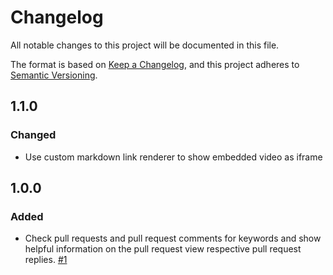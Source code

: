 # Changelog
All notable changes to this project will be documented in this file.

The format is based on [Keep a Changelog](https://keepachangelog.com/en/1.0.0/),
and this project adheres to [Semantic Versioning](https://semver.org/spec/v2.0.0.html).

## 1.1.0
### Changed
- Use custom markdown link renderer to show embedded video as iframe

## 1.0.0
### Added
- Check pull requests and pull request comments for keywords and show helpful information on the pull request view respective pull request replies. [#1](https://github.com/scm-manager/scm-scw-plugin/pull/1)
